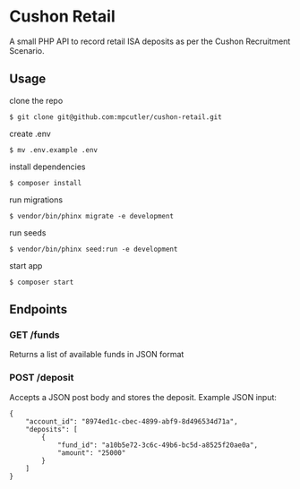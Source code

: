 # Cushon Retail
A small PHP API to record retail ISA deposits as per the Cushon Recruitment Scenario.

## Usage
clone the repo 
```
$ git clone git@github.com:mpcutler/cushon-retail.git
```

create .env
```
$ mv .env.example .env
```

install dependencies
```
$ composer install
```

run migrations
```
$ vendor/bin/phinx migrate -e development
```

run seeds
```
$ vendor/bin/phinx seed:run -e development
```

start app
```
$ composer start
```

## Endpoints
### GET /funds
Returns a list of available funds in JSON  format
### POST /deposit
Accepts a JSON post body and stores the deposit. Example JSON input:
```
{
    "account_id": "8974ed1c-cbec-4899-abf9-8d496534d71a",
    "deposits": [
        {
            "fund_id": "a10b5e72-3c6c-49b6-bc5d-a8525f20ae0a",
            "amount": "25000"
        }
    ]
}
```